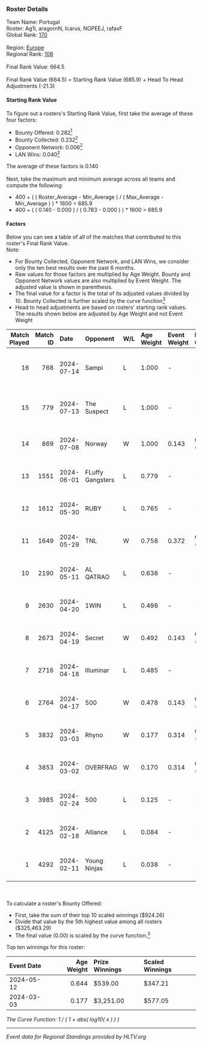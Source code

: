 ### Roster Details<br />
Team Name: Portugal<br />
Roster: Ag1l, aragornN, Icarus, NOPEEJ, rafaxF<br />
Global Rank: [170](../standings_global.md)<br />
<br />
Region: [Europe]( ../standings_europe.md)<br />
Regional Rank: [108]( ../standings_europe.md)<br />
<br />
Final Rank Value:  664.5<br />
<br />
Final Rank Value (664.5) = Starting Rank Value (685.9) + Head To Head Adjustments (-21.3)<br />

#### Starting Rank Value<br />
To figure out a rosters's Starting Rank Value, first take the average of these four factors:<br />
- Bounty Offered: 0.282[<sup>1</sup>](#table2)
- Bounty Collected: 0.232[<sup>2</sup>](#table1)
- Opponent Network: 0.006[<sup>2</sup>](#table1)
- LAN Wins: 0.040[<sup>2</sup>](#table1)

The average of these factors is 0.140<br />
<br />
Next, take the maximum and minimum average across all teams and compute the following:<br />
- 400 + ( ( Roster_Average - Min_Average ) / ( Max_Average - Min_Average ) ) * 1600 = 685.9
- 400 + ( ( 0.140 - 0.000 ) / ( 0.783 - 0.000 ) ) * 1600 = 685.9


#### Factors<br />
Below you can see a table of all of the matches that contributed to this roster's Final Rank Value.<br />
Note:<br />

- For Bounty Collected, Opponent Network, and LAN Wins, we consider only the ten best results over the past 6 months.
- Raw values for those factors are multiplied by Age Weight. Bounty and Opponent Network values are also multiplied by Event Weight. The adjusted value is shown in parenthesis.
- The final value for a factor is the total of its adjusted values divided by 10. Bounty Collected is further scaled by the curve function[<sup>3</sup>](#curveFunction)
- Head to head adjustments are based on rosters' starting rank values. The results shown below are adjusted by Age Weight and not Event Weight
<span id="table1"></span><br />


| Match Played | Match ID | Date       | Opponent         | W/L | Age Weight | Event Weight | Bounty Collected | Opponent Network | LAN Wins  | H2H Adj. | Roster                                 |
| -: | -: | :- | :- | :- | :- | :- | :- | :- | :- | -: | :- |
|           16 |      768 | 2024-07-14 | Sampi            | L   | 1.000      | -            | -                | -                | -         |    -6.78 | Ag1l, aragornN, Icarus, NOPEEJ, rafaxF |
|           15 |      779 | 2024-07-13 | The Suspect      | L   | 1.000      | -            | -                | -                | -         |    -9.18 | Ag1l, aragornN, Icarus, NOPEEJ, rafaxF |
|           14 |      869 | 2024-07-08 | Norway           | W   | 1.000      | 0.143        | 0.006 (0.001)    | 0.107 (0.015)    | 0 (0.000) |    16.30 | Ag1l, aragornN, NOPEEJ, pr, rafaxF     |
|           13 |     1551 | 2024-06-01 | FLuffy Gangsters | L   | 0.779      | -            | -                | -                | -         |   -15.76 | Ag1l, aragornN, P3R3IIRA, pr, rafaxF   |
|           12 |     1612 | 2024-05-30 | RUBY             | L   | 0.765      | -            | -                | -                | -         |    -4.61 | Ag1l, aragornN, P3R3IIRA, pr, rafaxF   |
|           11 |     1649 | 2024-05-29 | TNL              | W   | 0.758      | 0.372        | 0.000 (0.000)    | 0.039 (0.011)    | 0 (0.000) |     6.41 | Ag1l, aragornN, P3R3IIRA, pr, rafaxF   |
|           10 |     2190 | 2024-05-11 | AL QATRAO        | L   | 0.638      | -            | -                | -                | -         |   -10.00 | Ag1l, aragornN, fox, pr, rafaxF        |
|            9 |     2630 | 2024-04-20 | 1WIN             | L   | 0.498      | -            | -                | -                | -         |    -3.49 | Ag1l, aragornN, P3R3IIRA, pr, rafaxF   |
|            8 |     2673 | 2024-04-19 | Secret           | W   | 0.492      | 0.143        | 0.000 (0.000)    | 0.059 (0.004)    | 0 (0.000) |     4.95 | Ag1l, aragornN, P3R3IIRA, pr, rafaxF   |
|            7 |     2716 | 2024-04-18 | Illuminar        | L   | 0.485      | -            | -                | -                | -         |   -10.98 | Ag1l, aragornN, P3R3IIRA, pr, rafaxF   |
|            6 |     2764 | 2024-04-17 | 500              | W   | 0.478      | 0.143        | 0.001 (0.000)    | 0.099 (0.007)    | 0 (0.000) |     8.74 | Ag1l, aragornN, P3R3IIRA, pr, rafaxF   |
|            5 |     3832 | 2024-03-03 | Rhyno            | W   | 0.177      | 0.314        | 0.071 (0.004)    | 0.404 (0.022)    | 1 (0.177) |     4.64 | Ag1l, aragornN, NOPEEJ, pr, rafaxF     |
|            4 |     3853 | 2024-03-02 | OVERFRAG         | W   | 0.170      | 0.314        | 0.000 (0.000)    | 0.000 (0.000)    | 1 (0.170) |     1.52 | Ag1l, aragornN, NOPEEJ, pr, rafaxF     |
|            3 |     3985 | 2024-02-24 | 500              | L   | 0.125      | -            | -                | -                | -         |    -1.87 | Ag1l, aragornN, NOPEEJ, pr, rafaxF     |
|            2 |     4125 | 2024-02-18 | Alliance         | L   | 0.084      | -            | -                | -                | -         |    -0.75 | Ag1l, aragornN, NOPEEJ, pr, rafaxF     |
|            1 |     4292 | 2024-02-11 | Young Ninjas     | L   | 0.038      | -            | -                | -                | -         |    -0.49 | Ag1l, aragornN, NOPEEJ, pr, rafaxF     |

<br />
<span id="table2"></span><br />
To calculate a roster's Bounty Offered:<br />

- First, take the sum of their top 10 scaled winnings ($924.26)
- Divide that value by the 5th highest value among all rosters ($325,463.29)
- The final value (0.00) is scaled by the curve function.[<sup>3</sup>](#curveFunction)

Top ten winnings for this roster:<br />

| Event Date | Age Weight | Prize Winnings | Scaled Winnings |
| :- | -: | :- | :- |
| 2024-05-12 |      0.644 | $539.00        | $347.21         |
| 2024-03-03 |      0.177 | $3,251.00      | $577.05         |


<span id="curveFunction"></span>_The Curve Function: 1 / ( 1 + abs( log10( x ) ) )_<br />

---
_Event data for Regional Standings provided by HLTV.org_<br />
